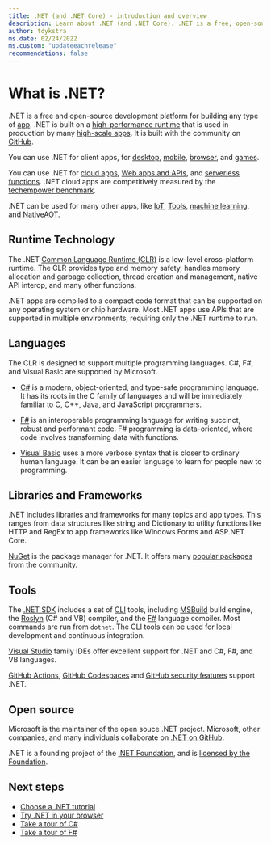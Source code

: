 ```yaml
---
title: .NET (and .NET Core) - introduction and overview
description: Learn about .NET (and .NET Core). .NET is a free, open-source development platform for building many kinds of apps.
author: tdykstra
ms.date: 02/24/2022
ms.custom: "updateeachrelease"
recommendations: false
---
```

# What is .NET?

.NET is a free and open-source development platform for building any type of [app](tutorials/with-visual-studio-code.md). .NET is built on a [high-performance runtime](https://devblogs.microsoft.com/dotnet/category/performance/) that is used in production by many [high-scale apps](https://devblogs.microsoft.com/dotnet/category/app/). It is built with the community on [GitHub](https://github.com/dotnet/core).

You can use .NET for client apps, for [desktop](/dotnet/desktop/), [mobile](/xamarin/), [browser](aspnet/core/blazor), and [games](https://dotnet.microsoft.com/apps/games).

You can use .NET for [cloud apps](../architecture/cloud-native/index.md), [Web apps and APIs](/aspnet/core/introduction-to-aspnet-core#recommended-learning-path), and [serverless functions](/azure/azure-functions/functions-create-first-function-vs-code?pivots=programming-language-csharp). .NET cloud apps are competitively measured by the [techempower benchmark](https://www.techempower.com/benchmarks/#test=composite).

.NET can be used for many other apps, like [IoT](dotnet/iot/), [Tools](/dotnet/core/tools/global-tools), [machine learning](../machine-learning/index.yml), and [NativeAOT](https://github.com/dotnet/runtime/issues/61231).

## Runtime Technology

The .NET [Common Language Runtime (CLR)](../standard/clr.md) is a low-level cross-platform runtime. The CLR provides type and memory safety, handles memory allocation and garbage collection, thread creation and management, native API interop, and many other functions.

.NET apps are compiled to a compact code format that can be supported on any operating system or chip hardware. Most .NET apps use APIs that are supported in multiple environments, requiring only the .NET
runtime to run.

## Languages

The CLR is designed to support multiple programming languages. C#, F#, and Visual Basic are supported by Microsoft.

* [C#](../csharp/index.yml) is a modern, object-oriented, and type-safe programming language. It has its roots in the C family of languages and will be immediately familiar to C, C++, Java, and JavaScript programmers.

* [F#](../fsharp/index.yml) is an interoperable programming language for writing succinct, robust and performant code. F# programming is data-oriented, where code involves transforming data with functions.
  
* [Visual Basic](../visual-basic/index.yml) uses a more verbose syntax that is closer to ordinary human language. It can be an easier language to learn for people new to programming.

## Libraries and Frameworks

.NET includes libraries and frameworks for many topics and app types. This ranges from data structures like string and Dictionary to utility functions like HTTP and RegEx to app frameworks like Windows Forms and ASP.NET Core.

[NuGet](https://www.nuget.org/) is the package manager for .NET. It offers many [popular packages](https://www.nuget.org/stats/packages) from the community.

## Tools

The [.NET SDK](sdk.md) includes a set of [CLI](tools/index.md) tools, including [MSBuild](/visualstudio/msbuild/msbuild) build engine, the [Roslyn](https://github.com/dotnet/roslyn) (C# and VB) compiler, and the [F#](https://github.com/microsoft/visualfsharp) language compiler. Most commands are run from `dotnet`. The CLI tools can be used for local development and continuous integration.

[Visual Studio](https://visualstudio.microsoft.com/) family IDEs offer excellent support for .NET and C#, F#, and VB languages.

[GitHub Actions](https://github.com/features/actions), [GitHub Codespaces](https://github.com/features/codespaces) and [GitHub security features](https://github.com/features/security) support .NET.

## Open source

Microsoft is the maintainer of the open souce .NET project. Microsoft, other companies, and many individuals collaborate on [.NET on GitHub](https://github.com/dotnet/core).

.NET is a founding project of the [.NET Foundation](https://dotnetfoundation.org/), and is [licensed by the Foundation](https://github.com/dotnet/runtime/blob/main/LICENSE.TXT).

## Next steps

* [Choose a .NET tutorial](tutorials/index.md)
* [Try .NET in your browser](../csharp/tour-of-csharp/tutorials/numbers-in-csharp.yml)
* [Take a tour of C#](../csharp/tour-of-csharp/index.md)
* [Take a tour of F#](../fsharp/tour.md)
